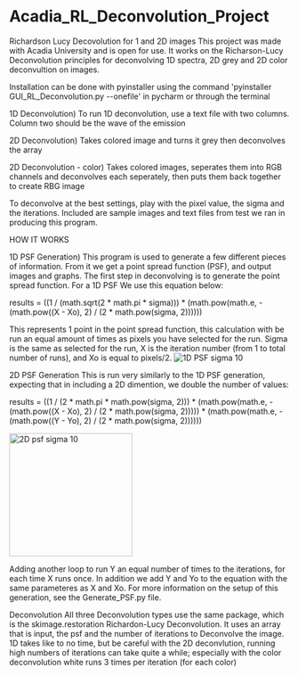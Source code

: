 # Acadia_RL_Deconvolution_Project
Richardson Lucy Decovolution for 1 and 2D images
This project was made with Acadia University and is open for use.  It works on the Richarson-Lucy Deconvolution principles
for deconvolving 1D spectra, 2D grey and 2D color deconvultion on images.


Installation can be done with pyinstaller using the command 'pyinstaller GUI_RL_Deconvolution.py --onefile' in pycharm
or through the terminal


1D Deconvolution) To run 1D deconvolution, use a text file with two columns.  Column two should be the wave of the emission

2D Deconvolution) Takes colored image and turns it grey then deconvolves the array

2D Deconvolution - color) Takes colored images, seperates them into RGB channels and deconvolves each seperately, then puts
  them back together to create RBG image

To deconvolve at the best settings, play with the pixel value, the sigma and the iterations.  Included are sample images
and text files from test we ran in producing this program.


HOW IT WORKS

1D PSF Generation)
  This program is used to generate a few different pieces of information.  From it we get a point spread function (PSF),
  and output images and graphs.  The first step in deconvolving is to generate the point spread function.  For a 1D PSF
  We use this equation below:
  
  results = ((1 / (math.sqrt(2 * math.pi * sigma))) *
                   (math.pow(math.e, -(math.pow((X - Xo), 2) / (2 * math.pow(sigma, 2))))))
                   
  This represents 1 point in the point spread function, this calculation with be run an equal amount of times as pixels
  you have selected for the run.  Sigma is the same as selected for the run, X is the iteration number (from 1 to total
  number of runs), and Xo is equal to pixels/2.
![1D PSF sigma 10](https://github.com/Dunfiena/Acadia_RL_Deconvolution_Project/assets/117761149/bb18de7f-4547-40b5-a02b-f643ce027af5)


2D PSF Generation
  This is run very similarly to the 1D PSF generation, expecting that in including a 2D dimention, we double the number
  of values:

  results = ((1 / (2 * math.pi * math.pow(sigma, 2))) *
                       (math.pow(math.e, -(math.pow((X - Xo), 2) / (2 * math.pow(sigma, 2))))) *
                       (math.pow(math.e, -(math.pow((Y - Yo), 2) / (2 * math.pow(sigma, 2))))))
                       
<img width="221" alt="2D psf sigma 10" src="https://github.com/Dunfiena/Acadia_RL_Deconvolution_Project/assets/117761149/b155c12d-33b8-42f5-bbbf-ec19172a3362">


  Adding another loop to run Y an equal number of times to the iterations, for each time X runs once.  In addition we add
  Y and Yo to the equation with the same parameteres as X and Xo.  For more information on the setup of this generation, 
  see the Generate_PSF.py file.

Deconvolution
  All three Deconvolution types use the same package, which is the skimage.restoration Richardon-Lucy Deconvolution.
  It uses an array that is input, the psf and the number of iterations to Deconvolve the image.  1D takes like to no time,
  but be careful with the 2D deconvlution, running high numbers of iterations can take quite a while; especially with the
  color deconvolution white runs 3 times per iteration (for each color)


  
